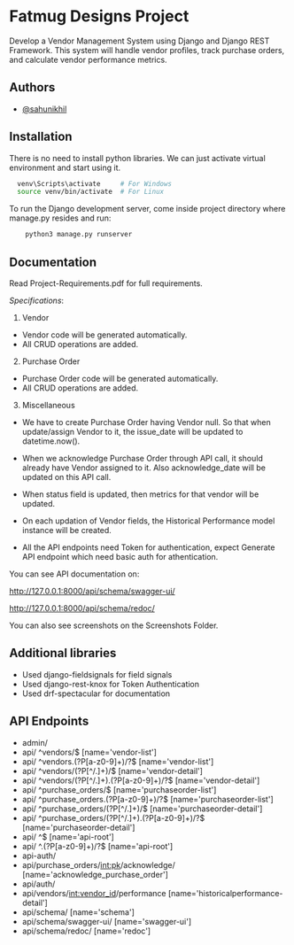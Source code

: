 
# Fatmug Designs Project

Develop a Vendor Management System using Django and Django REST Framework. This system will handle vendor profiles, track purchase orders, and calculate vendor performance metrics.

## Authors

- [@sahunikhil](https://www.github.com/sahunikhil)


## Installation

There is no need to install python libraries. We can just activate
virtual environment and start using it.

```bash
  venv\Scripts\activate     # For Windows
  source venv/bin/activate  # For Linux
```
To run the Django development server, come inside project directory where manage.py resides and run:
```bash
    python3 manage.py runserver
```

## Documentation

Read Project-Requirements.pdf for full requirements.

*Specifications*:

1. Vendor
- Vendor code will be generated automatically.
- All CRUD operations are added.

2. Purchase Order
- Purchase Order code will be generated automatically.
- All CRUD operations are added.

3. Miscellaneous
- We have to create Purchase Order having Vendor null. So that when update/assign Vendor to it, the issue_date will be updated to datetime.now().

- When we acknowledge Purchase Order through API call, it should already have Vendor assigned to it. Also acknowledge_date will be updated on this API call.

- When status field is updated, then metrics for that vendor will be updated.

- On each updation of Vendor fields, the Historical Performance model instance will be created.

- All the API endpoints need Token for authentication, expect Generate API endpoint which need basic auth for athentication.

You can see API documentation on:

http://127.0.0.1:8000/api/schema/swagger-ui/

http://127.0.0.1:8000/api/schema/redoc/

You can also see screenshots on the Screenshots Folder.
## Additional libraries

- Used django-fieldsignals for field signals
- Used django-rest-knox for Token Authentication
- Used drf-spectacular for documentation


## API Endpoints

- admin/
- api/ ^vendors/$ [name='vendor-list']
- api/ ^vendors\.(?P<format>[a-z0-9]+)/?$ [name='vendor-list']
- api/ ^vendors/(?P<pk>[^/.]+)/$ [name='vendor-detail']
- api/ ^vendors/(?P<pk>[^/.]+)\.(?P<format>[a-z0-9]+)/?$ [name='vendor-detail']
- api/ ^purchase_orders/$ [name='purchaseorder-list']
- api/ ^purchase_orders\.(?P<format>[a-z0-9]+)/?$ [name='purchaseorder-list']
- api/ ^purchase_orders/(?P<pk>[^/.]+)/$ [name='purchaseorder-detail']
- api/ ^purchase_orders/(?P<pk>[^/.]+)\.(?P<format>[a-z0-9]+)/?$ [name='purchaseorder-detail']
- api/ ^$ [name='api-root']
- api/ ^\.(?P<format>[a-z0-9]+)/?$ [name='api-root']
- api-auth/
- api/purchase_orders/<int:pk>/acknowledge/ [name='acknowledge_purchase_order']
- api/auth/
- api/vendors/<int:vendor_id>/performance [name='historicalperformance-detail']
- api/schema/ [name='schema']
- api/schema/swagger-ui/ [name='swagger-ui']
- api/schema/redoc/ [name='redoc']
